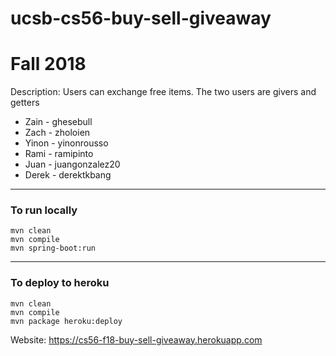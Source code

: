 # ucsb-cs56-buy-sell-giveaway

# Fall 2018
Description: Users can exchange free items. The two users are givers and getters

- Zain - ghesebull
- Zach - zholoien
- Yinon - yinonrousso
- Rami - ramipinto
- Juan - juangonzalez20
- Derek - derektkbang

---

### To run locally
```
mvn clean
mvn compile
mvn spring-boot:run
```

---

### To deploy to heroku
```
mvn clean
mvn compile
mvn package heroku:deploy
```
Website: https://cs56-f18-buy-sell-giveaway.herokuapp.com
